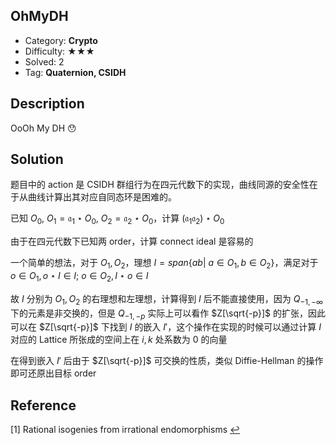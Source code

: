 ## OhMyDH

+ Category: **Crypto**
+ Difficulty: ★★★
+ Solved: 2
+ Tag: **Quaternion, CSIDH**

## Description

OoOh My DH 😯

## Solution

题目中的 action 是 CSIDH 群组行为在四元代数下的实现，曲线同源的安全性在于从曲线计算出其对应自同态环是困难的。

已知 $O_{0},\ O_1=\mathfrak{a}_1\star O_0,\ O_2=\mathfrak{a_2}\star O_0$，计算 $(\mathfrak{a_1a_2})\star O_0$

由于在四元代数下已知两 order，计算 connect ideal 是容易的

一个简单的想法，对于 $O_1,O_2$，理想 $I=span\{ab|\ a\in O_1,b\in O_2\}$，满足对于 $o\in O_1,o\star I\in I;\ o\in O_2,I\star o\in I$

故 $I$ 分别为 $O_1,O_2$ 的右理想和左理想，计算得到 $I$ 后不能直接使用，因为 $Q_{-1,-\infty}$ 下的元素是非交换的，但是 $Q_{-1,-p}$ 实际上可以看作 $Z[\sqrt{-p}]$ 的扩张，因此可以在 $Z[\sqrt{-p}]$ 下找到 $I$ 的嵌入 $I'$，这个操作在实现的时候可以通过计算 $I$ 对应的 Lattice 所张成的空间上在 $i,k$ 处系数为 0 的向量

在得到嵌入 $I'$ 后由于 $Z[\sqrt{-p}]$ 可交换的性质，类似 Diffie-Hellman 的操作即可还原出目标 order

## Reference

[1] Rational isogenies from irrational endomorphisms [↩](https://eprint.iacr.org/2019/1202.pdf)
